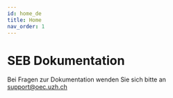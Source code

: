 ```yaml
---
id: home_de
title: Home
nav_order: 1
---
```


# SEB Dokumentation

Bei Fragen zur Dokumentation wenden Sie sich bitte an [support@oec.uzh.ch](mailto:support@oec.uzh.ch)